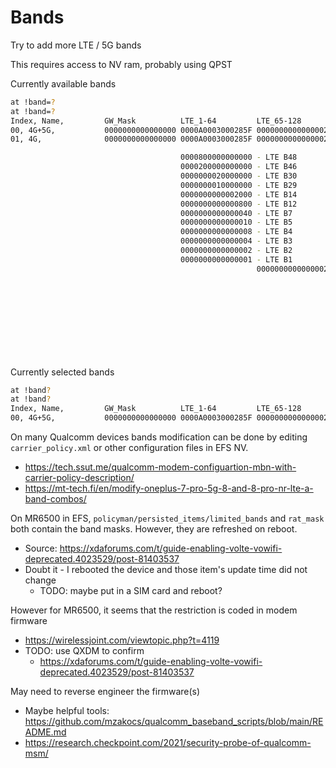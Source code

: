 # Bands
Try to add more LTE / 5G bands

This requires access to NV ram, probably using QPST

Currently available bands
```bash
at !band=?
at !band=?
Index, Name,         GW_Mask          LTE_1-64         LTE_65-128       NSA_1-64         NSA_65-128       NSA_257-320      SA_1-64          SA_65-128        SA_257-320       Mode
00, 4G+5G,           0000000000000000 0000A0003000285F 0000000000000002 0000000030002812 0000000000001002 0000000000000008 0000000000000000 0000000000000000 0000000000000000 1
01, 4G,              0000000000000000 0000A0003000285F 0000000000000002 0000000000000000 0000000000000000 0000000000000000 0000000000000000 0000000000000000 0000000000000000 1

                                      0000800000000000 - LTE B48    
                                      0000200000000000 - LTE B46    
                                      0000000020000000 - LTE B30    
                                      0000000010000000 - LTE B29    
                                      0000000000002000 - LTE B14    
                                      0000000000000800 - LTE B12    
                                      0000000000000040 - LTE B7     
                                      0000000000000010 - LTE B5     
                                      0000000000000008 - LTE B4     
                                      0000000000000004 - LTE B3     
                                      0000000000000002 - LTE B2     
                                      0000000000000001 - LTE B1     
                                                       0000000000000002 - LTE B66    
                                                                        0000000020000000 - NR5G N30    
                                                                        0000000010000000 - NR5G N29    
                                                                        0000000000002000 - NR5G N14    
                                                                        0000000000000800 - NR5G N12    
                                                                        0000000000000010 - NR5G N5     
                                                                        0000000000000002 - NR5G N2     
                                                                                         0000000000001000 - NR5G N77    
                                                                                         0000000000000002 - NR5G N66    
                                                                                                          0000000000000008 - NR5G N260   
```

Currently selected bands
```bash
at !band?
at !band?
Index, Name,         GW_Mask          LTE_1-64         LTE_65-128       NSA_1-64         NSA_65-128       NSA_257-320      SA_1-64          SA_65-128        SA_257-320       Mode
00, 4G+5G,           0000000000000000 0000A0003000285F 0000000000000002 0000000030002812 0000000000001002 0000000000000008 0000000000000000 0000000000000000 0000000000000000 1
```

On many Qualcomm devices bands modification can be done by editing `carrier_policy.xml` or other configuration files in EFS NV.
  * https://tech.ssut.me/qualcomm-modem-configuartion-mbn-with-carrier-policy-description/
  * https://mt-tech.fi/en/modify-oneplus-7-pro-5g-8-and-8-pro-nr-lte-a-band-combos/

On MR6500 in EFS, `policyman/persisted_items/limited_bands` and `rat_mask` both contain the band masks. However, they are refreshed on reboot.
  * Source: https://xdaforums.com/t/guide-enabling-volte-vowifi-deprecated.4023529/post-81403537
  * Doubt it - I rebooted the device and those item's update time did not change
    * TODO: maybe put in a SIM card and reboot?

However for MR6500, it seems that the restriction is coded in modem firmware
  * https://wirelessjoint.com/viewtopic.php?t=4119
  * TODO: use QXDM to confirm
    * https://xdaforums.com/t/guide-enabling-volte-vowifi-deprecated.4023529/post-81403537

May need to reverse engineer the firmware(s) 
  * Maybe helpful tools: https://github.com/mzakocs/qualcomm_baseband_scripts/blob/main/README.md
  * https://research.checkpoint.com/2021/security-probe-of-qualcomm-msm/


